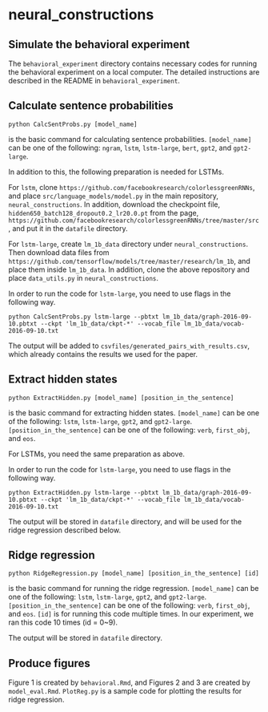 # neural_constructions
## Simulate the behavioral experiment
The `behavioral_experiment` directory contains necessary codes for running the behavioral experiment on a local computer.  The detailed instructions are described in the README in `behavioral_experiment`.

## Calculate sentence probabilities

```{python3}
python CalcSentProbs.py [model_name]
```
is the basic command for calculating sentence probabilities.
`[model_name]` can be one of the following: `ngram`, `lstm`, `lstm-large`, `bert`, `gpt2`, and `gpt2-large`.

In addition to this, the following preparation is needed for LSTMs.

For `lstm`, clone `https://github.com/facebookresearch/colorlessgreenRNNs`, and place `src/language_models/model.py` in the main repository, `neural_constructions`.  In addition, download the checkpoint file, `hidden650_batch128_dropout0.2_lr20.0.pt` from the page, `https://github.com/facebookresearch/colorlessgreenRNNs/tree/master/src`, and put it in the `datafile` directory.

For `lstm-large`, create `lm_1b_data` directory under `neural_constructions`.  Then download data files from `https://github.com/tensorflow/models/tree/master/research/lm_1b`, and place them inside `lm_1b_data`.  In addition, clone the above repository and place `data_utils.py` in `neural_constructions`. 

In order to run the code for `lstm-large`, you need to use flags in the following way.
```{python3}
python CalcSentProbs.py lstm-large --pbtxt lm_1b_data/graph-2016-09-10.pbtxt --ckpt 'lm_1b_data/ckpt-*' --vocab_file lm_1b_data/vocab-2016-09-10.txt
```

The output will be added to `csvfiles/generated_pairs_with_results.csv`, which already contains the results we used for the paper.

## Extract hidden states
```{python3}
python ExtractHidden.py [model_name] [position_in_the_sentence]
```
is the basic command for extracting hidden states.
`[model_name]` can be one of the following: `lstm`, `lstm-large`, `gpt2`, and `gpt2-large`.
`[position_in_the_sentence]` can be one of the following: `verb`, `first_obj`, and `eos`.

For LSTMs, you need the same preparation as above.

In order to run the code for `lstm-large`, you need to use flags in the following way.
```{python3}
python ExtractHidden.py lstm-large --pbtxt lm_1b_data/graph-2016-09-10.pbtxt --ckpt 'lm_1b_data/ckpt-*' --vocab_file lm_1b_data/vocab-2016-09-10.txt
```

The output will be stored in `datafile` directory, and will be used for the ridge regression described below.

## Ridge regression
```{python3}
python RidgeRegression.py [model_name] [position_in_the_sentence] [id]
```
is the basic command for running the ridge regression.
`[model_name]` can be one of the following: `lstm`, `lstm-large`, `gpt2`, and `gpt2-large`.
`[position_in_the_sentence]` can be one of the following: `verb`, `first_obj`, and `eos`.
`[id]` is for running this code multiple times.  In our experiment, we ran this code 10 times (id = 0~9).

The output will be stored in `datafile` directory.

## Produce figures
Figure 1 is created by `behavioral.Rmd`, and Figures 2 and 3 are created by `model_eval.Rmd`.
`PlotReg.py` is a sample code for plotting the results for ridge regression.
